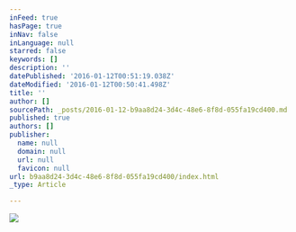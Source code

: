 ```yaml
---
inFeed: true
hasPage: true
inNav: false
inLanguage: null
starred: false
keywords: []
description: ''
datePublished: '2016-01-12T00:51:19.038Z'
dateModified: '2016-01-12T00:50:41.498Z'
title: ''
author: []
sourcePath: _posts/2016-01-12-b9aa8d24-3d4c-48e6-8f8d-055fa19cd400.md
published: true
authors: []
publisher:
  name: null
  domain: null
  url: null
  favicon: null
url: b9aa8d24-3d4c-48e6-8f8d-055fa19cd400/index.html
_type: Article

---
```

![](https://s3-us-west-2.amazonaws.com/the-grid-img/p/59e6489bb7bdcf72d9ee519083eba1b75d9f9b41.jpg)